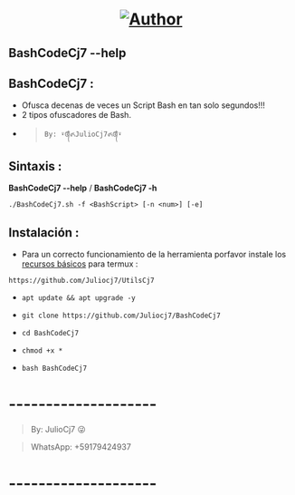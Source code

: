 <h1 align="center"><a href="https://github.com/Juliocj7"><img title="Author" src="https://img.shields.io/badge/Author-⍣᭕ᬁ᭖JulioCj7᭖᭕ᬁ⍣-svg?style=for-the-badge&logo=github"></a></h1>

## BashCodeCj7 --help


## BashCodeCj7 :

* Ofusca decenas de veces un Script Bash en tan solo segundos!!!
* 2 tipos ofuscadores de Bash.
- > ` By: ⍣᭕ᬁ᭖JulioCj7᭖᭕ᬁ⍣ `

## Sintaxis :

**BashCodeCj7 --help**  /  **BashCodeCj7 -h**

~~~
./BashCodeCj7.sh -f <BashScript> [-n <num>] [-e]
~~~


## Instalación :

* Para un correcto funcionamiento de la herramienta porfavor instale los [recursos básicos](https://github.com/Juliocj7/UtilsCj7) para termux :

~~~
https://github.com/Juliocj7/UtilsCj7
~~~

* ` apt update && apt upgrade -y `

* ` git clone https://github.com/Juliocj7/BashCodeCj7 `

* ` cd BashCodeCj7 `

* ` chmod +x * `

* ` bash BashCodeCj7 `

# --------------------

> By: JulioCj7 :stuck_out_tongue_winking_eye:

> WhatsApp: +59179424937

# --------------------
